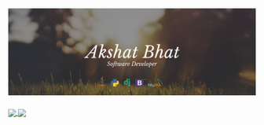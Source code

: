 # [![Akshat Bhat Header](https://raw.githubusercontent.com/AkshatBhat/AkshatBhat/main/Github%20Banner.png?token=ALOALAO64OQHTNMHFNCFWVC7ZNSHA)](https://github.com/AkshatBhat)

<a href="https://github.com/AkshatBhat/AkshatBhat">
  <img align="center" src="https://github-readme-stats.vercel.app/api/top-langs/?username=akshatbhat&exclude_repo=Departmental-Store-Management-System,AudioStar&show_icons=true&theme=algolia&include_all_commits=true&hide=css,javascript" />
</a>
<a href="https://github.com/AkshatBhat/AkshatBhat">
  <img align="center" src="https://github-readme-stats.vercel.app/api?username=akshatbhat&show_icons=true&theme=algolia&include_all_commits=true" />
</a>


<!--
### Hi there 👋
**AkshatBhat/AkshatBhat** is a ✨ _special_ ✨ repository because its `README.md` (this file) appears on your GitHub profile.
4791FF
Here are some ideas to get you started:

- 🔭 I’m currently working on ...
- 🌱 I’m currently learning ...
- 👯 I’m looking to collaborate on ...
- 🤔 I’m looking for help with ...
- 💬 Ask me about ...
- 📫 How to reach me: ...
- 😄 Pronouns: ...
- ⚡ Fun fact: ...
-->

